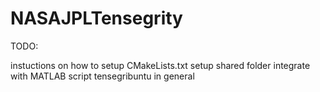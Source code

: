 # NASAJPLTensegrity

TODO: 

instuctions on how to 
  setup CMakeLists.txt
  setup shared folder
  integrate with MATLAB script
  tensegribuntu in general
